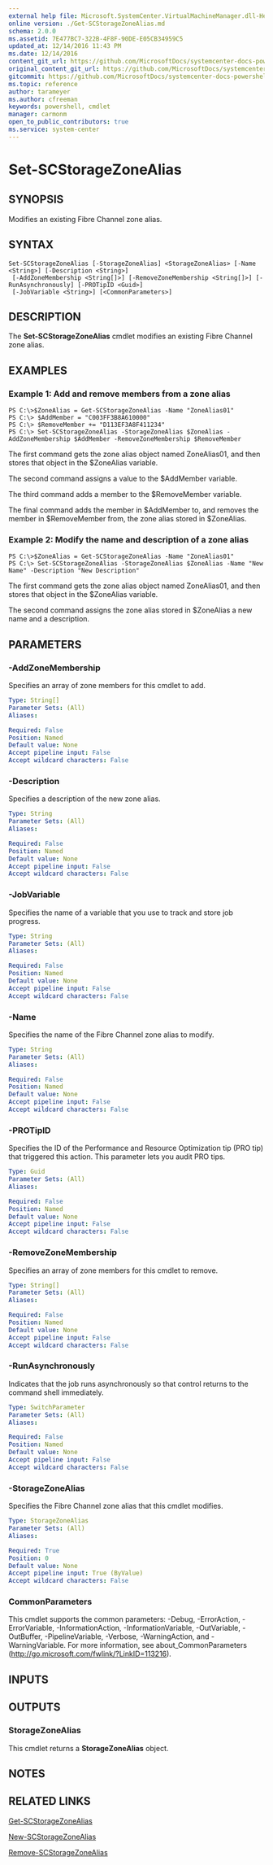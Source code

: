 ```yaml
---
external help file: Microsoft.SystemCenter.VirtualMachineManager.dll-Help.xml
online version: ./Get-SCStorageZoneAlias.md
schema: 2.0.0
ms.assetid: 7E477BC7-322B-4F8F-90DE-E05CB34959C5
updated_at: 12/14/2016 11:43 PM
ms.date: 12/14/2016
content_git_url: https://github.com/MicrosoftDocs/systemcenter-docs-powershell/blob/master/systemcenter-cmdlets/SystemCenter2016/VirtualMachineManager/v1.0/Set-SCStorageZoneAlias.md
original_content_git_url: https://github.com/MicrosoftDocs/systemcenter-docs-powershell/blob/master/systemcenter-cmdlets/SystemCenter2016/VirtualMachineManager/v1.0/Set-SCStorageZoneAlias.md
gitcommit: https://github.com/MicrosoftDocs/systemcenter-docs-powershell/blob/96cd9bd2780eb6b78c540fa00d3b8a4313e3ed40/systemcenter-cmdlets/SystemCenter2016/VirtualMachineManager/v1.0/Set-SCStorageZoneAlias.md
ms.topic: reference
author: tarameyer
ms.author: cfreeman
keywords: powershell, cmdlet
manager: carmonm
open_to_public_contributors: true
ms.service: system-center
---
```


# Set-SCStorageZoneAlias

## SYNOPSIS
Modifies an existing Fibre Channel zone alias.

## SYNTAX

```
Set-SCStorageZoneAlias [-StorageZoneAlias] <StorageZoneAlias> [-Name <String>] [-Description <String>]
 [-AddZoneMembership <String[]>] [-RemoveZoneMembership <String[]>] [-RunAsynchronously] [-PROTipID <Guid>]
 [-JobVariable <String>] [<CommonParameters>]
```

## DESCRIPTION
The **Set-SCStorageZoneAlias** cmdlet modifies an existing Fibre Channel zone alias.

## EXAMPLES

### Example 1: Add and remove members from a zone alias
```
PS C:\>$ZoneAlias = Get-SCStorageZoneAlias -Name "ZoneAlias01"
PS C:\> $AddMember = "C003FF3B8A610000"
PS C:\> $RemoveMember += "D113EF3A8F411234"
PS C:\> Set-SCStorageZoneAlias -StorageZoneAlias $ZoneAlias -AddZoneMembership $AddMember -RemoveZoneMembership $RemoveMember
```

The first command gets the zone alias object named ZoneAlias01, and then stores that object in the $ZoneAlias variable.

The second command assigns a value to the $AddMember variable.

The third command adds a member to the $RemoveMember variable.

The final command adds the member in $AddMember to, and removes the member in $RemoveMember from, the zone alias stored in $ZoneAlias.

### Example 2: Modify the name and description of a zone alias
```
PS C:\>$ZoneAlias = Get-SCStorageZoneAlias -Name "ZoneAlias01"
PS C:\> Set-SCStorageZoneAlias -StorageZoneAlias $ZoneAlias -Name "New Name" -Description "New Description"
```

The first command gets the zone alias object named ZoneAlias01, and then stores that object in the $ZoneAlias variable.

The second command assigns the zone alias stored in $ZoneAlias a new name and a description.

## PARAMETERS

### -AddZoneMembership
Specifies an array of zone members for this cmdlet to add.

```yaml
Type: String[]
Parameter Sets: (All)
Aliases: 

Required: False
Position: Named
Default value: None
Accept pipeline input: False
Accept wildcard characters: False
```

### -Description
Specifies a description of the new zone alias.

```yaml
Type: String
Parameter Sets: (All)
Aliases: 

Required: False
Position: Named
Default value: None
Accept pipeline input: False
Accept wildcard characters: False
```

### -JobVariable
Specifies the name of a variable that you use to track and store job progress.

```yaml
Type: String
Parameter Sets: (All)
Aliases: 

Required: False
Position: Named
Default value: None
Accept pipeline input: False
Accept wildcard characters: False
```

### -Name
Specifies the name of the Fibre Channel zone alias to modify.

```yaml
Type: String
Parameter Sets: (All)
Aliases: 

Required: False
Position: Named
Default value: None
Accept pipeline input: False
Accept wildcard characters: False
```

### -PROTipID
Specifies the ID of the Performance and Resource Optimization tip (PRO tip) that triggered this action.
This parameter lets you audit PRO tips.

```yaml
Type: Guid
Parameter Sets: (All)
Aliases: 

Required: False
Position: Named
Default value: None
Accept pipeline input: False
Accept wildcard characters: False
```

### -RemoveZoneMembership
Specifies an array of zone members for this cmdlet to remove.

```yaml
Type: String[]
Parameter Sets: (All)
Aliases: 

Required: False
Position: Named
Default value: None
Accept pipeline input: False
Accept wildcard characters: False
```

### -RunAsynchronously
Indicates that the job runs asynchronously so that control returns to the command shell immediately.

```yaml
Type: SwitchParameter
Parameter Sets: (All)
Aliases: 

Required: False
Position: Named
Default value: None
Accept pipeline input: False
Accept wildcard characters: False
```

### -StorageZoneAlias
Specifies the Fibre Channel zone alias that this cmdlet modifies.

```yaml
Type: StorageZoneAlias
Parameter Sets: (All)
Aliases: 

Required: True
Position: 0
Default value: None
Accept pipeline input: True (ByValue)
Accept wildcard characters: False
```

### CommonParameters
This cmdlet supports the common parameters: -Debug, -ErrorAction, -ErrorVariable, -InformationAction, -InformationVariable, -OutVariable, -OutBuffer, -PipelineVariable, -Verbose, -WarningAction, and -WarningVariable. For more information, see about_CommonParameters (http://go.microsoft.com/fwlink/?LinkID=113216).

## INPUTS

## OUTPUTS

### StorageZoneAlias
This cmdlet returns a **StorageZoneAlias** object.

## NOTES

## RELATED LINKS

[Get-SCStorageZoneAlias](xref:SystemCenter2016/VirtualMachineManager/v1.0/Get-SCStorageZoneAlias.md)

[New-SCStorageZoneAlias](xref:SystemCenter2016/VirtualMachineManager/v1.0/New-SCStorageZoneAlias.md)

[Remove-SCStorageZoneAlias](xref:SystemCenter2016/VirtualMachineManager/v1.0/Remove-SCStorageZoneAlias.md)

